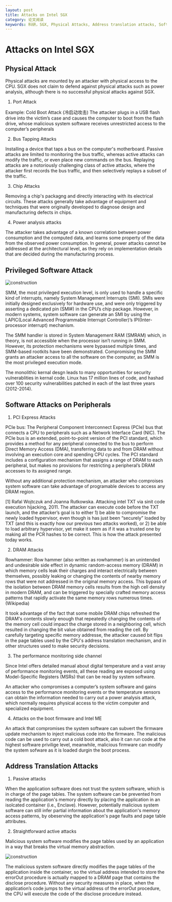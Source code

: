 ```yaml
---
layout: post
title: Attacks on Intel SGX
category: 论文阅读
keywords: 科研，SGX, Physical Attacks, Address translation attacks, Software attacks
---
```


# Attacks on Intel SGX

## Physical Attack
Physical attacks are mounted by an attacker with physical access to the CPU. SGX does not claim to defend against physical attacks such as power analysis, although there is no successful physical attacks against SGX. 

1. Port Attack

Example: Cold Boot Attack (冷启动攻击)
The attacker plugs in a USB flash drive into the victim’s case and causes the computer to boot from the flash drive, whose malicious system software receives unrestricted access to the computer’s peripherals

2. Bus Tapping Attacks 

Installing a device that taps a bus on the computer's motherboard. Passive attacks are limited to monitoring the bus traffic, whereas active attacks can modify the traffic, or even place new commands on the bus. 
Replaying attacks are a notoriously challenging class of active attacks, where the attacker first records the bus traffic, and then selectively replays a subset of the traffic. 

3. Chip Attacks

Removing a chip's packagng and directly interacting with its electrical circuits. These attacks generally take advantage of equipment and techniques that were originally developed to diagnose design and manufacturing defects in chips.

4. Power analysis attacks

The attacker takes advantage of a known correlation between power consumption and the computed data, and learns some property of the data from the observed power consumption.
In general, power attacks cannot be addressed at the architectural level, as they rely on implementation details that are decided during the manufacturing process. 

## Privileged Software Attack

![construction](https://github.com/Zoeyxiao/paperRelatedRepository/raw/master/Images/Software%20Privilege%20levels.png)

SMM, the most privileged execution level, is only used to handle a specific kind of interrupts, namely System Management Interrupts (SMI). SMIs were initially designed exclusively for hardware use, and were only triggered by asserting a dedicated pin (SMI#) in the CPU’s chip package. However, in modern systems, system software can generate an SMI by using the LAPIC(Local Advanced Programmable Interrupt Controller)’s IPI(Inter-processor interrupt) mechanism. 

The SMM handler is stored in System Management RAM (SMRAM) which, in theory, is not accessible when the processor isn’t running in SMM. However, its protection mechanisms were bypassed multiple times, and SMM-based rootkits have been demonstrated. Compromising the SMM grants an attacker access to all the software on the computer, as SMM is the most privileged execution mode.

The monolithic kernal desgn leads to many opportunities for security vulnerablities in kernal code. Linux has 17 million lines of code, and hashad over 100 security vulnerabilities patched in each of the last three years (2012-2014).

## Software Attacks on Peripherals

1. PCI Express Attacks

PCIe bus: The Peripheral Component Interconnect Express (PCIe) bus that connects a CPU to peripherals such as a Network Interface Card (NIC). The PCIe bus is an extended, point-to-point version of the PCI standard, which provides a method for any peripheral connected to the bus to perform Direct Memory Access (DMA), transferring data to and from DRAM without involving an execution core and spending CPU
cycles. The PCI standard includes a configuration mechanism that assigns a range of DRAM to each peripheral, but makes no provisions for restricting a peripheral’s DRAM accesses to its assigned range.

Without any additional protection mechanism, an attacker who comproises system software can take advantage of programable devices to access any DRAM region. 

[1] Rafal Wojtczuk and Joanna Rutkowska. Attacking intel TXT via sinit code execution hijacking, 2011.
The attacker can execute code before the TXT launch, and the attacker’s goal is to either 1) be able to compromise the newly loaded hypervisor, even though is has just been “securely” loaded by TXT (and this is exactly how our previous two attacks worked), or 2) be able to load arbitrary hypervisor, yet make it seem as if it was a trusted one by making all the PCR hashes to be correct. This is how the attack presented today works.

2. DRAM Attacks

Rowhammer:
Row hammer (also written as rowhammer) is an unintended and undesirable side effect in dynamic random-access memory (DRAM) in which memory cells leak their charges and interact electrically between themselves, possibly leaking or changing the contents of nearby memory rows that were not addressed in the original memory access. This bypass of the isolation between DRAM memory cells results from the high cell density in modern DRAM, and can be triggered by specially crafted memory access patterns that rapidly activate the same memory rows numerous times. (Wikipedia)

It took advantage of the fact that some mobile DRAM chips refreshed the DRAM's contents slowly enough that repeatedly changing the contents of the memory cell could impact the charge stored in a neighboring cell, which resulted in changing the bit value obtained from reading the cell. By carefully targeting specific memory addresse, the attacker caused bit flips in the page tables used by the CPU's address translation mechanism, and in other structures used to make security decisions.

3. The performance monitoring side channel

Since Intel offers detailed manual about digital temperature and a vast array of performance monitoring events, all these reading are exposed using Model-Specific Registers (MSRs) that can be read by system software.

An attacker who compromises a computer’s system software and gains access to the performance monitoring events or the temperature sensors can obtain the information needed to carry out a power analysis attack, which normally requires physical access to the victim computer
and specialized equipment.

4. Attacks on the boot firmware and Intel ME

An attack that compromises the system software can subvert the firmware update mechanism to inject malicious code into the firmware. The malicious code  can be used to carry out a cold boot attack, also it can run code at the highest software privilige level, meanwhile, malicious firmware can modify the system sofware as it is loaded durgin the boot process.

## Address Translation Attacks

1. Passive attacks

When the application software does not trust the system software, which is in charge of the page tables.
The system software can be prevented from reading the application's memory directly by placing the application in an isolcated container (i.e., Enclave). However, potentially malicious system software can still infer partial information about the application's memory access patterns, by obeserving the application's page faults and page table attributes.

2. Straightforward active attacks

Malicious system software modifies the page tables used by an application in a way that breaks the virtual memory abstraction. 

![construction](https://github.com/Zoeyxiao/paperRelatedRepository/raw/master/Images/example_SAA.png)

The malicious system software directly modifies the page tables of the application inside the container, so the virtual address intended to store the errorOut procedure is actually mapped to a DRAM page that contains the disclose procedure. Without any security measures in place, when the application’s code jumps to the virtual address of the errorOut procedure, the CPU will execute the code of the disclose procedure instead.

